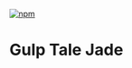 [![npm](https://img.shields.io/npm/v/gulp-tale-jade.svg?maxAge=2592000?style=flat-square)](https://www.npmjs.com/package/gulp-tale-jade)

# Gulp Tale Jade

